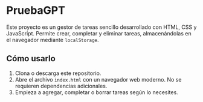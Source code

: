 # PruebaGPT

Este proyecto es un gestor de tareas sencillo desarrollado con HTML, CSS y JavaScript. Permite crear, completar y eliminar tareas, almacenándolas en el navegador mediante `localStorage`.

## Cómo usarlo

1. Clona o descarga este repositorio.
2. Abre el archivo `index.html` con un navegador web moderno. No se requieren dependencias adicionales.
3. Empieza a agregar, completar o borrar tareas según lo necesites.

